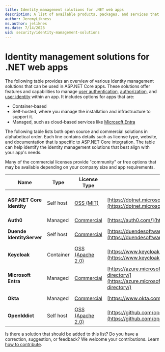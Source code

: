 ```yaml
---
title: Identity management solutions for .NET web apps
description: A list of available products, packages, and services that enable identity management, including authentication and authorization, for ASP.NET Core web apps.
author: JeremyLikness
ms.author: jeliknes
ms.date: 7/14/2023
uid: security/identity-management-solutions
---
```

# Identity management solutions for .NET web apps

The following table provides an overview of various identity management solutions that can be used in ASP.NET Core apps. These solutions offer features and capabilities to manage [user authentication](xref:security/authentication/index), [authorization](xref:security/authorization/introduction), and [user identity](xref:security/authentication/identity) within an app. It includes options for apps that are:

* Container-based
* Self-hosted, where you manage the installation and infrastructure to support it.
* Managed, such as cloud-based services like [Microsoft Entra](xref:security/authentication/azure-active-directory/index)

The following table lists both open source and commercial solutions in alphabetical order. Each line contains details such as license type, website, and documentation that is specific to ASP.NET Core integration. The table can help identify the identity management solutions that best align with your app's needs.

Many of the commercial licenses provide "community" or free options that may be available depending on your company size and app requirements.

|Name  |Type | License Type  |Website  |Article  |
|---------|-----|--------|---------|---------|
|**ASP.NET Core Identity**| Self host |[OSS (MIT)](https://github.com/dotnet/aspnetcore/blob/main/LICENSE.txt)|[https://dotnet.microsoft.com/](https://dotnet.microsoft.com/apps/aspnet)|[Secure a web app with ASP.NET Core Identity](/training/modules/secure-aspnet-core-identity/)|
|**Auth0**|Managed|[Commercial](https://auth0.com/pricing)|[https://auth0.com/](https://auth0.com/)|[Get started](https://auth0.com/docs/get-started)|
|**Duende IdentityServer**|Self host|[Commercial](https://duendesoftware.com/products/identityserver#pricing)|[https://duendesoftware.com/](https://duendesoftware.com/products/identityserver)|[ASP.NET Identity integration](https://docs.duendesoftware.com/identityserver/v6/aspnet_identity/)|
|**Keycloak**|Container|[OSS (Apache 2.0)](https://github.com/keycloak/keycloak/blob/master/LICENSE.txt)|[https://www.keycloak.org/](https://www.keycloak.org/)|[Keycloak client adapters documentation](https://www.keycloak.org/docs/latest/securing_apps/#client-adapters)|
|**Microsoft Entra**|Managed|[Commercial](https://azure.microsoft.com/pricing/details/active-directory/)|[https://azure.microsoft.com/services/active-directory/](https://azure.microsoft.com/services/active-directory/)|[Entra documentation](/azure/active-directory/fundamentals/active-directory-whatis)|
|**Okta**|Managed|[Commercial](https://www.okta.com/pricing/)|[https://www.okta.com/](https://www.okta.com/)|[Okta for ASP.NET Core](https://developer.okta.com/code/dotnet/aspnetcore/)|
|**OpenIddict**|Self host|[OSS (Apache 2.0)](https://github.com/openiddict/openiddict-core/blob/dev/LICENSE.md)|[https://github.com/openiddict/openiddict-core](https://github.com/openiddict/openiddict-core)|[OpenIddict Documentation](https://documentation.openiddict.com/)|

Is there a solution that should be added to this list? Do you have a correction, suggestion, or feedback? We welcome your contributions. Learn [how to contribute](https://github.com/dotnet/aspnetcore/blob/main/CONTRIBUTING.md).
